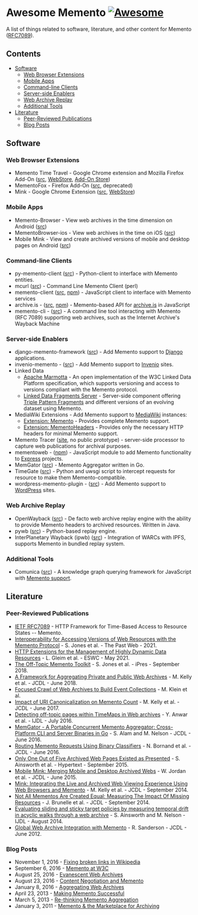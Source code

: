 # Awesome Memento [![Awesome](https://awesome.re/badge.svg)](https://github.com/sindresorhus/awesome)
<!--lint ignore awesome-list-item-->
A list of things related to software, literature, and other content for Memento ([RFC7089](https://tools.ietf.org/html/rfc7089)).


## Contents

* [Software](#software)
  * [Web Browser Extensions](#web-browser-extensions)
  * [Mobile Apps](#mobile-apps)
  * [Command-line Clients](#command-line-clients)
  * [Server-side Enablers](#server-side-enablers)
  * [Web Archive Replay](#web-archive-replay)
  * [Additional Tools](#additional-tools)
* [Literature](#literature)
  * [Peer-Reviewed Publications](#peer-reviewed-publications)
  * [Blog Posts](#blog-posts)

## Software
### Web Browser Extensions
* Memento Time Travel - Google Chrome extension and Mozilla Firefox Add-On ([src](https://github.com/mementoweb/memento_chrome), [WebStore](https://chrome.google.com/webstore/detail/memento/jgbfpjledahoajcppakbgilmojkaghgm), [Add-On Store](https://addons.mozilla.org/en-US/firefox/addon/memento-timetravel/))
* MementoFox - Firefox Add-On ([src](https://code.google.com/archive/p/mementofox/), deprecated)
* Mink - Google Chrome Extension ([src](https://github.com/machawk1/mink), [WebStore](https://chrome.google.com/webstore/detail/mink-integrate-live-archi/jemoalkmipibchioofomhkgimhofbbem))

### Mobile Apps
* Memento-Browser - View web archives in the time dimension on Android ([src](https://github.com/machawk1/mementobrowser-android))
* MementoBrowser-ios - View web archives in the time on iOS ([src](https://github.com/machawk1/mementobrowser-ios))
* Mobile Mink - View and create archived versions of mobile and desktop pages on Android ([src](https://github.com/oduwsdl/mobilemink))

### Command-line Clients
* py-memento-client ([src](https://github.com/mementoweb/py-memento-client)) - Python-client to interface with Memento entities.
* mcurl ([src](https://github.com/aalsum/mcurl)) - Command Line Memento Client (perl)
* memento-client ([src](https://github.com/jarofghosts/memento-client), [npm](https://www.npmjs.com/package/memento-client)) - JavaScript client to interface with Memento services
* archive.is - ([src](https://github.com/qvint/archive.is), [npm](https://www.npmjs.com/package/archive.is)) - Memento-based API for [archive.is](http://archive.is/) in JavaScript
* memento-cli - ([src](https://github.com/edsu/memento-cli)) - A command line tool interacting with Memento (RFC 7089) supporting web archives, such as the Internet Archive's Wayback Machine

### Server-side Enablers
* django-memento-framework ([src](https://github.com/pastpages/django-memento-framework)) - Add Memento support to [Django](https://www.djangoproject.com/) applications.
* invenio-memento - ([src](https://github.com/inveniosoftware/invenio-memento)) - Add Memento support to [Invenio](http://invenio-software.org/) sites.
* Linked Data
  * [Apache Marmotta](http://marmotta.apache.org/) - An open implementation of the W3C Linked Data Platform specification, which supports versioning and access to versions compliant with the Memento protocol.
  * [Linked Data Fragments Server](https://github.com/LinkedDataFragments/Server.js/) - Server-side component offering [Triple Pattern Fragments](http://www.hydra-cg.com/spec/latest/triple-pattern-fragments/) and different versions of an evolving dataset using Memento.
* MediaWiki Extensions - Add Memento support to [MediaWiki](https://www.mediawiki.org/wiki/MediaWiki) instances: 
  * [Extension: Memento](https://www.mediawiki.org/wiki/Extension:Memento) - Provides complete Memento support. 
  * [Extension: MementoHeaders](https://www.mediawiki.org/wiki/Extension:MementoHeaders) - Provides only the necessary HTTP headers for minimal Memento support.
* Memento Tracer ([site](http://tracer.mementoweb.org/), no public prototype) - server-side processor to capture web publications for archival purposes.
* mementoweb - ([npm](https://www.npmjs.com/package/mementoweb)) - JavaScript module to add Memento functionality to [Express](http://expressjs.com/) projects.
* MemGator ([src](https://github.com/oduwsdl/memgator)) - Memento Aggregator written in Go.
* TimeGate ([src](https://github.com/mementoweb/timegate)) - Python and uwsgi script to intercept requests for resource to make them Memento-compatible.
* wordpress-memento-plugin - ([src](https://github.com/pastpages/wordpress-memento-plugin)) - Add Memento support to [WordPress](https://wordpress.com/) sites.

### Web Archive Replay
* OpenWayback ([src](https://github.com/iipc/openwayback)) - De facto web archive replay engine with the ability to provide Memento headers to archived resources. Written in Java.
* pywb ([src](https://github.com/webrecorder/pywb)) - Python-based replay engine.
* InterPlanetary Wayback (ipwb) ([src](https://github.com/oduwsdl/ipwb)) - Integration of WARCs with IPFS, supports Memento in bundled replay system.

### Additional Tools
* Comunica ([src](https://github.com/comunica/comunica)) - A knowledge graph querying framework for JavaScript with [Memento support](https://github.com/comunica/comunica/pull/195).

## Literature
### Peer-Reviewed Publications
* [IETF RFC7089](https://www.rfc-editor.org/rfc/rfc7089) - HTTP Framework for Time-Based Access to Resource States -- Memento.
* [Interoperability for Accessing Versions of Web Resources with the Memento Protocol](https://sobre.arquivo.pt/wp-content/uploads/The-Past-Web_-exploring-web-archives-preprint.pdf#page=123) - S. Jones et al. - The Past Web - 2021.
* [HTTP Extensions for the Management of Highly Dynamic Data Resources](https://link.springer.com/chapter/10.1007/978-3-030-77385-4_13) - L. Gleim et al. - ESWC - May 2021.
* [The Off-Topic Memento Toolkit](https://www.cs.odu.edu/~mln/pubs/ipres-2018/ipres-2018-jones-off-topic.pdf) - S. Jones et al. - iPres - September 2018.
* [A Framework for Aggregating Private and Public Web Archives](https://dl.acm.org/citation.cfm?id=3197045) - M. Kelly et al. - JCDL - June 2018.
* [Focused Crawl of Web Archives to Build Event Collections](https://dl.acm.org/citation.cfm?id=3201085) - M. Klein et al.
* [Impact of URI Canonicalization on Memento Count](http://ieeexplore.ieee.org/abstract/document/7991601/) - M. Kelly et al. - JCDL - June 2017.
* [Detecting off-topic pages within TimeMaps in Web archives](http://link.springer.com/article/10.1007/s00799-016-0183-5) - Y. Anwar et al. - IJDL - July 2016.
* [MemGator - A Portable Concurrent Memento Aggregator: Cross-Platform CLI and Server Binaries in Go](http://dl.acm.org/citation.cfm?id=2925452) - S. Alam and M. Nelson - JCDL - June 2016.
* [Routing Memento Requests Using Binary Classifiers](http://dl.acm.org/citation.cfm?id=2910899) - N. Bornand et al. - JCDL - June 2016.
* [Only One Out of Five Archived Web Pages Existed as Presented](http://dl.acm.org/citation.cfm?id=2791044) - S. Ainsworth et al. - Hypertext - September 2015.
* [Mobile Mink: Merging Mobile and Desktop Archived Webs](http://dl.acm.org/citation.cfm?id=2756956) - W. Jordan et al. - JCDL - June 2015.
* [Mink: Integrating the Live and Archived Web Viewing Experience Using Web Browsers and Memento](http://dl.acm.org/citation.cfm?id=2740872) - M. Kelly et al. - JCDL - September 2014.
* [Not All Mementos Are Created Equal: Measuring The Impact Of Missing Resources](http://dl.acm.org/citation.cfm?id=2740826) - J. Brunelle et al. - JCDL - September 2014.
* [Evaluating sliding and sticky target policies by measuring temporal drift in acyclic walks through a web archive](http://link.springer.com/article/10.1007/s00799-014-0120-4) - S. Ainsworth and M. Nelson - IJDL - August 2014.
* [Global Web Archive Integration with Memento](https://dl.acm.org/citation.cfm?doid=2232817.2232900) - R. Sanderson - JCDL - June 2012.

### Blog Posts
* November 1, 2016 - [Fixing broken links in Wikipedia](http://blog.dshr.org/2016/11/fixing-broken-links-in-wikipedia.html) 
* September 6, 2016 - [Memento at W3C](http://blog.dshr.org/2016/09/memento-at-w3c.html)
* August 25, 2016 - [Evanescent Web Archives](http://blog.dshr.org/2016/08/evanescent-web-archives.html)
* August 23, 2016 - [Content Negotiation and Memento](http://blog.dshr.org/2016/08/content-negotiation-and-memento.html)
* January 8, 2016 - [Aggregating Web Archives](http://blog.dshr.org/2016/01/aggregating-web-archives.html)
* April 23, 2013 - [Making Memento Successful](http://blog.dshr.org/2013/04/making-memento-succesful.html)
* March 5, 2013 - [Re-thinking Memento Aggregation](http://blog.dshr.org/2013/03/re-thinking-memento-aggregation.html)
* January 3, 2011 - [Memento & the Marketplace for Archiving](http://blog.dshr.org/2011/01/memento-marketplace-for-archiving.html)
